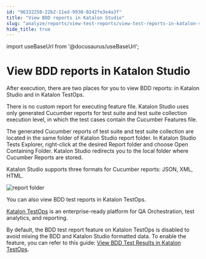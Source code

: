 ```yaml
---
id: "96332250-22b2-11ed-9930-0242fe3e4a3f"
title: "View BDD reports in Katalon Studio"
slug: "analyze/reports/view-test-reports/view-test-reports-in-katalon-studio/view-bdd-reports-in-katalon-studio"
hide_title: true
---
```

import useBaseUrl from '@docusaurus/useBaseUrl';


# <a id="id_9" class="anchor_top_offset"/><a id="ariaid-title1" class="anchor_top_offset"/>View BDD reports in <span xmlns="http://www.w3.org/1999/xhtml" className="ph">Katalon Studio</span> 

<p xmlns="http://www.w3.org/1999/xhtml" className="p">After execution, there are two places for you to view BDD reports: in Katalon Studio and in Katalon TestOps.</p> 
<p xmlns="http://www.w3.org/1999/xhtml" className="p">There is no custom report for executing feature file. Katalon Studio uses only generated Cucumber reports for test suite and test suite collection execution level, in which the test cases contain the Cucumber Features file.</p> 
<p xmlns="http://www.w3.org/1999/xhtml" className="p">The generated Cucumber reports of test suite and test suite collection are located in the same folder of Katalon Studio report folder. In Katalon Studio Tests Explorer, right-click at the desired <span className="ph uicontrol">Report</span> folder and choose <span className="ph uicontrol">Open Containing Folder</span>. Katalon Studio redirects you to the local folder where Cucumber Reports are stored. </p> 
<p xmlns="http://www.w3.org/1999/xhtml" className="p">Katalon Studio supports three formats for Cucumber reports: JSON, XML, HTML.</p> 
<p xmlns="http://www.w3.org/1999/xhtml" className="p"><img className="image" width={750} src={useBaseUrl("/96345ad0-22b2-11ed-9930-0242fe3e4a3f.png")} alt="report folder" /></p> 
<p xmlns="http://www.w3.org/1999/xhtml" className="p">You can also view BDD test reports in Katalon TestOps. </p> 
<p xmlns="http://www.w3.org/1999/xhtml" className="p"><a className="xref j-external-link" href="https://docs.katalon.com/katalon-analytics/docs/overview.html" target="_blank">Katalon TestOps</a> is an enterprise-ready platform for QA Orchestration, test analytics, and reporting.</p> 
<p xmlns="http://www.w3.org/1999/xhtml" className="p">By default, the BDD test report feature on Katalon TestOps is   disabled to avoid mixing the BDD and Katalon Studio formatted data.   To enable the feature, you can refer to this guide: <a className="xref" href="/docs/analyze/reports/view-test-reports/view-test-reports-in-katalon-testops/view-bdd-test-results-in-katalon-testops">View     BDD Test Results in Katalon TestOps</a>.</p> 
